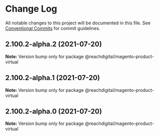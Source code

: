 # Change Log

All notable changes to this project will be documented in this file.
See [Conventional Commits](https://conventionalcommits.org) for commit guidelines.

## 2.100.2-alpha.2 (2021-07-20)

**Note:** Version bump only for package @reachdigital/magento-product-virtual





## 2.100.2-alpha.1 (2021-07-20)

**Note:** Version bump only for package @reachdigital/magento-product-virtual





## 2.100.2-alpha.0 (2021-07-20)

**Note:** Version bump only for package @reachdigital/magento-product-virtual

